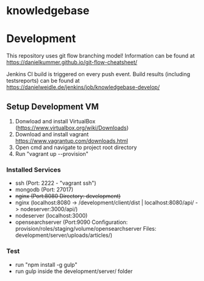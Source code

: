 # knowledgebase


# Development
This repository uses git flow branching model! Information can be found at https://danielkummer.github.io/git-flow-cheatsheet/

Jenkins CI build is triggered on every push event. Build results (including testsreports) can be found at https://danielweidle.de/jenkins/job/knowledgebase-develop/

## Setup Development VM
1. Donwload and install VirtualBox (https://www.virtualbox.org/wiki/Downloads)
2. Download and install vagrant https://www.vagrantup.com/downloads.html
3. Open cmd and navigate to project root directory
4. Run "vagrant up --provision"

### Installed Services
- ssh (Port: 2222 - "vagrant ssh")
- mongodb (Port: 27017)
- ~~nginx (Port:8080 Directory: development)~~
- nginx (localhost:8080 -> /development/client/dist | 
  localhost:8080/api/ -> nodeserver:3000/api/)
- nodeserver (localhost:3000)
- opensearchserver (Port:9090 Configuration: provision/roles/staging/volume/opensearchserver Files: development/server/uploads/articles/)

### Test
- run "npm install -g gulp"
- run gulp inside the development/server/ folder